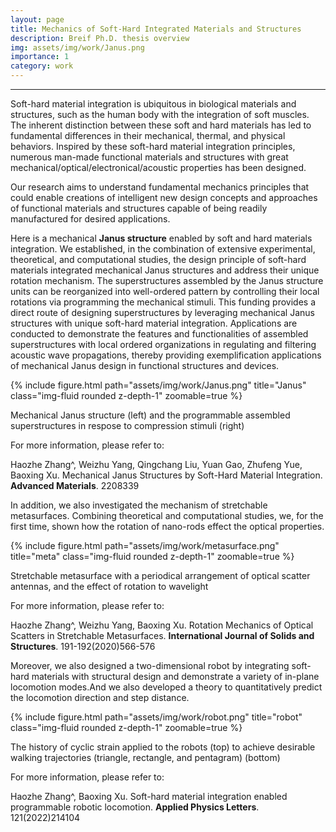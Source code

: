 ```yaml
---
layout: page
title: Mechanics of Soft-Hard Integrated Materials and Structures
description: Breif Ph.D. thesis overview 
img: assets/img/work/Janus.png
importance: 1
category: work
---
```


---
Soft-hard material integration is ubiquitous in biological materials and structures, such as the human body with the integration of soft muscles. The inherent distinction between these soft and hard materials has led to fundamental differences in their mechanical, thermal, and physical behaviors. Inspired by these soft-hard material integration principles, numerous man-made functional materials and structures with great mechanical/optical/electronical/acoustic properties has been designed. 

Our research aims to understand fundamental mechanics principles that could enable creations of intelligent new design concepts and approaches of functional materials and structures capable of being readily manufactured for desired applications.

Here is a mechanical **Janus structure** enabled by soft and hard materials integration. We established, in the combination of extensive experimental, theoretical, and computational studies, the design principle of soft-hard materials integrated mechanical Janus structures and address their unique rotation mechanism. The superstructures assembled by the Janus structure units can be reorganized into well-ordered pattern by controlling their local rotations via programming the mechanical stimuli. This funding provides a direct route of designing superstructures by leveraging mechanical Janus structures with unique soft-hard material integration. Applications are conducted to demonstrate the features and functionalities of assembled superstructures with local ordered organizations in regulating and filtering acoustic wave propagations, thereby providing exemplification applications of mechanical Janus design in functional structures and devices.

{% include figure.html path="assets/img/work/Janus.png" title="Janus" class="img-fluid rounded z-depth-1" zoomable=true %}
<div class="caption">
    Mechanical Janus structure (left) and the programmable assembled superstructures in respose to compression stimuli (right) 
</div>

For more information, please refer to:

Haozhe Zhang^, Weizhu Yang, Qingchang Liu, Yuan Gao, Zhufeng Yue, Baoxing Xu. Mechanical Janus Structures by Soft-Hard Material Integration. **Advanced Materials**. 2208339

In addition, we also investigated the mechanism of stretchable metasurfaces. Combining theoretical and computational studies, we, for the first time, shown how the rotation of nano-rods effect the optical properties.


{% include figure.html path="assets/img/work/metasurface.png" title="meta" class="img-fluid rounded z-depth-1" zoomable=true %}
<div class="caption">
    Stretchable metasurface with a periodical arrangement of optical scatter antennas, and the effect of rotation to wavelight 
</div>

For more information, please refer to:

Haozhe Zhang^, Weizhu Yang, Baoxing Xu. Rotation Mechanics of Optical Scatters in Stretchable Metasurfaces. **International Journal of Solids and Structures**. 191-192(2020)566-576

Moreover, we also designed a two-dimensional robot by integrating soft-hard materials with structural design and demonstrate a variety of in-plane locomotion modes.And we also developed a theory to quantitatively predict the locomotion direction and step distance.

{% include figure.html path="assets/img/work/robot.png" title="robot" class="img-fluid rounded z-depth-1" zoomable=true %}
<div class="caption">
    The history of cyclic strain applied to the robots (top) to achieve desirable walking trajectories (triangle, rectangle, and pentagram) (bottom)
</div>

For more information, please refer to:

Haozhe Zhang^, Baoxing Xu. Soft-hard material integration enabled programmable robotic locomotion. **Applied Physics Letters**. 121(2022)214104
